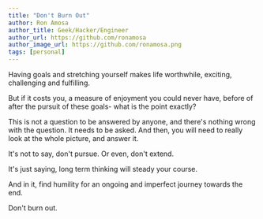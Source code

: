 ```yaml
---
title: "Don't Burn Out"
author: Ron Amosa
author_title: Geek/Hacker/Engineer
author_url: https://github.com/ronamosa
author_image_url: https://github.com/ronamosa.png
tags: [personal]
---
```


Having goals and stretching yourself makes life worthwhile, exciting, challenging and fulfilling.

But if it costs you, a measure of enjoyment you could never have, before of after the pursuit of these goals- what is the point exactly?

This is not a question to be answered by anyone, and there's nothing wrong with the question. It needs to be asked. And then, you will need to really look at the whole picture, and answer it.

It's not to say, don't pursue. Or even, don't extend.

It's just saying, long term thinking will steady your course.

And in it, find humility for an ongoing and imperfect journey towards the end.

Don't burn out.
